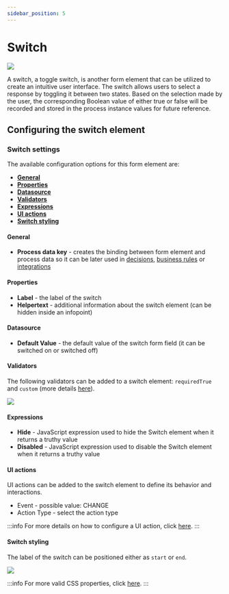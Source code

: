 ```yaml
---
sidebar_position: 5
---
```


# Switch

![](https://s3.eu-west-1.amazonaws.com/docx.flowx.ai/building-blocks/ui-designer/switch_form_field.gif)

A switch, a toggle switch, is another form element that can be utilized to create an intuitive user interface. The switch allows users to select a response by toggling it between two states. Based on the selection made by the user, the corresponding Boolean value of either true or false will be recorded and stored in the process instance values for future reference.

## Configuring the switch element

### Switch settings

The available configuration options for this form element are:

- [**General**](#general)
- [**Properties**](#properties)
- [**Datasource**](#datasource)
- [**Validators**](#validators)
- [**Expressions**](#expressions)
- [**UI actions**](#ui-actions)
- [**Switch styling**](#switch-styling)


#### General
   
* **Process data key** - creates the binding between form element and process data so it can be later used in [decisions](../../../node/exclusive-gateway-node.md), [business rules](../../../actions/business-rule-action/business-rule-action.md) or [integrations](../../../node/message-send-received-task-node.md)

#### Properties

* **Label** - the label of the switch
* **Helpertext** - additional information about the switch element (can be hidden inside an infopoint)

#### Datasource

* **Default Value** - the default value of the switch form field (it can be switched on or switched off)

#### Validators

The following validators can be added to a switch element: `requiredTrue` and `custom` (more details [here](../../validators.md)).

![](https://s3.eu-west-1.amazonaws.com/docx.flowx.ai/building-blocks/ui-designer/switch_details.png)

#### Expressions

* **Hide** - JavaScript expression used to hide the Switch element when it returns a truthy value
* **Disabled** - JavaScript expression used to disable the Switch element when it returns a truthy value

#### UI actions

UI actions can be added to the switch element to define its behavior and interactions.

* Event - possible value: CHANGE
* Action Type - select the action type

:::info
For more details on how to configure a UI action, click [here](../../ui-actions.md).
:::

#### Switch styling

The label of the switch can be positioned either as `start` or `end`.

![](https://s3.eu-west-1.amazonaws.com/docx.flowx.ai/building-blocks/ui-designer/switch_styling.gif)

:::info
For more valid CSS properties, click [here](../../#styling).
:::


